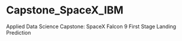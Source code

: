 # Capstone_SpaceX_IBM
Applied Data Science Capstone: SpaceX Falcon 9 First Stage Landing Prediction
